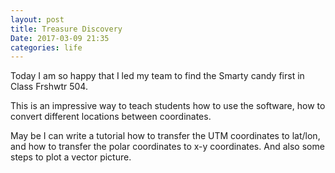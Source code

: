 ```yaml
---
layout: post
title: Treasure Discovery
Date: 2017-03-09 21:35
categories: life
---
```


Today I am so happy that I led my team to find the Smarty candy first in Class Frshwtr 504.

This is an impressive way to teach students how to use the software, how to convert different locations between coordinates.

May be I can write a tutorial how to transfer the UTM coordinates to lat/lon, and how to transfer the polar coordinates to x-y coordinates. And also some steps to plot a vector picture.
